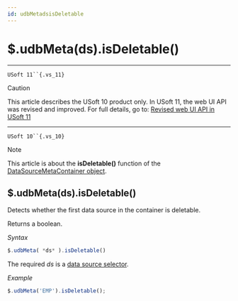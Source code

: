 ```yaml
---
id: udbMetadsisDeletable
---
```


# $.udbMeta(ds).isDeletable()



----

`USoft 11``{.vs_11}`

> [!CAUTION]
> This article describes the USoft 10 product only.
> In USoft 11, the web UI API was revised and improved. For full details, go to:
> [Revised web UI API in USoft 11](/docs/Web%20and%20app%20UIs/UDB%20udb/Revised%20web%20UI%20API%20in%20USoft%2011.md)

----

`USoft 10``{.vs_10}`

> [!NOTE]
> This article is about the **isDeletable()** function of the [DataSourceMetaContainer object](/docs/Web%20and%20app%20UIs/UDB%20DataSourceMetaContainer).

## **$.udbMeta(ds).isDeletable()**

Detects whether the first data source in the container is deletable.

Returns a boolean.

*Syntax*

```js
$.udbMeta( *ds* ).isDeletable()

```

The required *ds* is a [data source selector](/docs/Web%20and%20app%20UIs/UDB%20DataSourceMetaContainer/UDB%20DataSourceMetaContainer%20object.md).

*Example*

```js
$.udbMeta('EMP').isDeletable();
```

 